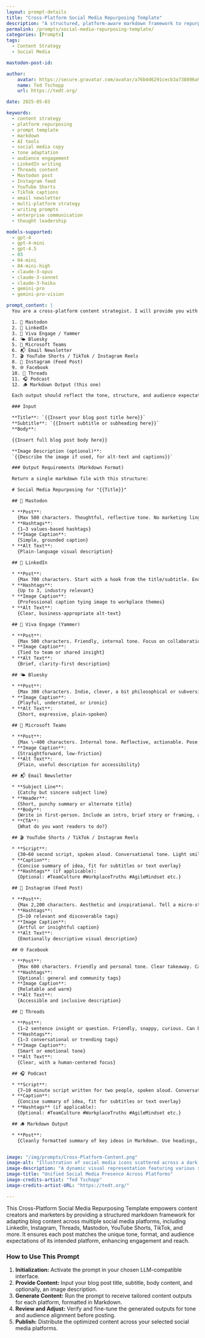 ```yaml
---
layout: prompt-details
title: "Cross-Platform Social Media Repurposing Template"
description: "A structured, platform-aware markdown framework to repurpose blog content for LinkedIn, Instagram, Threads, Mastodon, and more—tailored to match tone, format, and audience expectations."
permalink: /prompts/social-media-repurposing-template/
categories: [Prompts]
tags: 
  - Content Strategy
  - Social Media

mastodon-post-id:

author:
    avatar: https://secure.gravatar.com/avatar/a76b4d6291cecb3a738896a971bfb903?s=512&d=mp&r=g
    name: Ted Tschopp
    url: https://tedt.org/

date: 2025-05-03

keywords:
  - content strategy
  - platform repurposing
  - prompt template
  - markdown
  - AI tools
  - social media copy
  - tone adaptation
  - audience engagement
  - LinkedIn writing
  - Threads content
  - Mastodon post
  - Instagram feed
  - YouTube Shorts
  - TikTok captions
  - email newsletter
  - multi-platform strategy
  - writing prompts
  - enterprise communication
  - thought leadership

models-supported:
  - gpt-4
  - gpt-4-mini
  - gpt-4.5
  - 03
  - 04-mini
  - 04-mini-high
  - claude-3-opus
  - claude-3-sonnet
  - claude-3-haiku
  - gemini-pro
  - gemini-pro-vision

prompt_content: |
  You are a cross-platform content strategist. I will provide you with a blog post including a title, subtitle, body content, and (optionally) a description of an accompanying image. Your task is to rewrite the content for the following platforms:

  1. 🐘 Mastodon
  2. 💼 LinkedIn
  3. 🧵 Viva Engage / Yammer
  4. 🌤️ Bluesky
  5. 💬 Microsoft Teams
  6. 📬 Email Newsletter
  7. 🎬 YouTube Shorts / TikTok / Instagram Reels
  8. 📸 Instagram (Feed Post)
  9. 🌐 Facebook
  10. 🧵 Threads
  11. 🎧 Podcast
  12. 🪵 Markdown Output (this one)

  Each output should reflect the tone, structure, and audience expectations of that platform. Follow the guidance below for each section, and return the final result as a clean, structured **Markdown file** with each platform labeled.

  ### Input

  **Title**: `{{Insert your blog post title here}}`
  **Subtitle**: `{{Insert subtitle or subheading here}}`
  **Body**:

  {{Insert full blog post body here}}

  **Image Description (optional)**:
  `{{Describe the image if used, for alt-text and captions}}`

  ### Output Requirements (Markdown Format)

  Return a single markdown file with this structure:

  # Social Media Repurposing for "{{Title}}"

  ## 🐘 Mastodon

  * **Post**:
    {Max 500 characters. Thoughtful, reflective tone. No marketing lingo. Echo poetic or philosophical phrasing if found.}
  * **Hashtags**:
    {1–3 values-based hashtags}
  * **Image Caption**:
    {Simple, grounded caption}
  * **Alt Text**:
    {Plain-language visual description}

  ## 💼 LinkedIn

  * **Post**:
    {Max 700 characters. Start with a hook from the title/subtitle. End with a question or invitation to engage.}
  * **Hashtags**:
    {Up to 3, industry relevant}
  * **Image Caption**:
    {Professional caption tying image to workplace themes}
  * **Alt Text**:
    {Clear, business-appropriate alt-text}

  ## 🧵 Viva Engage (Yammer)

  * **Post**:
    {Max 500 characters. Friendly, internal tone. Focus on collaboration, reflection, and real talk. Encourage engagement.}
  * **Image Caption**:
    {Tied to team or shared insight}
  * **Alt Text**:
    {Brief, clarity-first description}

  ## 🌤️ Bluesky

  * **Post**:
    {Max 300 characters. Indie, clever, a bit philosophical or subversive. Quote or reframe the core insight. No hashtags.}
  * **Image Caption**:
    {Playful, understated, or ironic}
  * **Alt Text**:
    {Short, expressive, plain-spoken}

  ## 💬 Microsoft Teams

  * **Post**:
    {Max \~400 characters. Internal tone. Reflective, actionable. Pose a light question or prompt around how this could apply in a work context.}
  * **Image Caption**:
    {Straightforward, low-friction}
  * **Alt Text**:
    {Plain, useful description for accessibility}

  ## 📬 Email Newsletter

  * **Subject Line**:
    {Catchy but sincere subject line}
  * **Header**:
    {Short, punchy summary or alternate title}
  * **Body**:
    {Write in first-person. Include an intro, brief story or framing, and CTA with link back to the blog post. Invite reply.}
  * **CTA**:
    {What do you want readers to do?}

  ## 🎬 YouTube Shorts / TikTok / Instagram Reels

  * **Script**:
    {30–60 second script, spoken aloud. Conversational tone. Light smile. Pause for rhythm. Delivered to camera or mic.}
  * **Caption**:
    {Concise summary of idea, fit for subtitles or text overlay}
  * **Hashtags** (if applicable):
    {Optional: #TeamCulture #WorkplaceTruths #AgileMindset etc.}

  ## 📸 Instagram (Feed Post)

  * **Post**:
    {Max 2,200 characters. Aesthetic and inspirational. Tell a micro-story or highlight a single insight. Use emoji lightly. End with a CTA.}
  * **Hashtags**:
    {5–10 relevant and discoverable tags}
  * **Image Caption**:
    {Artful or insightful caption}
  * **Alt Text**:
    {Emotionally descriptive visual description}

  ## 🌐 Facebook

  * **Post**:
    {Max 600 characters. Friendly and personal tone. Clear takeaway. Can include a light call-to-action like "Share if you agree" or "Tag someone who needs this."}
  * **Hashtags**:
    {Optional: general and community tags}
  * **Image Caption**:
    {Relatable and warm}
  * **Alt Text**:
    {Accessible and inclusive description}

  ## 🧵 Threads

  * **Post**:
    {1–2 sentence insight or question. Friendly, snappy, curious. Can be followed up with a thread if longer.}
  * **Hashtags**:
    {1–3 conversational or trending tags}
  * **Image Caption**:
    {Smart or emotional tone}
  * **Alt Text**:
    {Clear, with a human-centered focus}

  ## 🎧 Podcast

  * **Script**:
    {7–10 minute script written for two people, spoken aloud. Conversational tone. Light smile. Pause for rhythm. Delivered to camera or mic.}
  * **Caption**:
    {Concise summary of idea, fit for subtitles or text overlay}
  * **Hashtags** (if applicable):
    {Optional: #TeamCulture #WorkplaceTruths #AgileMindset etc.}

  ## 🪵 Markdown Output

  * **Post**:
    {Cleanly formatted summary of key ideas in Markdown. Use headings, lists, and links where helpful. Ideal for static site or documentation.}


image: "/img/prompts/Cross-Platform-Content.png"
image-alt: "Illustration of social media icons scattered across a dark, textured surface with a dramatic depth-of-field effect."
image-description: "A dynamic visual representation featuring various social media platform icons, including LinkedIn, YouTube, Pinterest, Twitter, and Facebook, dispersed across a dark, textured background. The icons appear as circular, glossy bubbles of different colors and sizes, rendered with a shallow depth of field, giving the impression of interconnectedness and highlighting cross-platform social media strategies."
image-title: "Unified Social Media Presence Across Platforms"
image-credits-artist: "Ted Tschopp"
image-credits-artist-URL: "https://tedt.org/"

--- 
```


This Cross-Platform Social Media Repurposing Template empowers content creators and marketers by providing a structured markdown framework for adapting blog content across multiple social media platforms, including LinkedIn, Instagram, Threads, Mastodon, YouTube Shorts, TikTok, and more. It ensures each post matches the unique tone, format, and audience expectations of its intended platform, enhancing engagement and reach.

### How to Use This Prompt

1. **Initialization:** Activate the prompt in your chosen LLM-compatible interface.
2. **Provide Content:** Input your blog post title, subtitle, body content, and optionally, an image description.
3. **Generate Content:** Run the prompt to receive tailored content outputs for each platform, formatted in Markdown.
4. **Review and Adjust:** Verify and fine-tune the generated outputs for tone and audience alignment before posting.
5. **Publish:** Distribute the optimized content across your selected social media platforms.